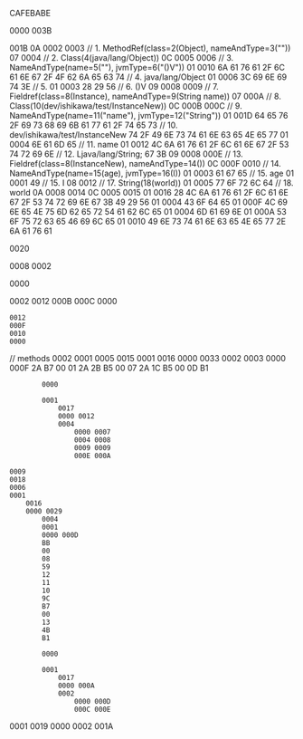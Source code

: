 CAFEBABE 

0000 003B 

001B
0A 0002 0003                                            // 1.  MethodRef(class=2(Object), nameAndType=3("<init>"))
07 0004                                                 // 2.  Class(4(java/lang/Object))
0C 0005 0006                                            // 3.  NameAndType(name=5("<init>"), jvmType=6("()V"))
01 0010 6A 61 76 61 2F 6C 61 6E 67 2F 4F 62 6A 65 63 74 // 4.  java/lang/Object
01 0006 3C 69 6E 69 74 3E                               // 5.  <init>
01 0003 28 29 56                                        // 6.  ()V
09 0008 0009                                            // 7.  Fieldref(class=8(Instance), nameAndType=9(String name))
07 000A                                                 // 8.  Class(10(dev/ishikawa/test/InstanceNew))
0C 000B 000C                                            // 9.  NameAndType(name=11("name"), jvmType=12("String"))
01 001D 64 65 76 2F 69 73 68 69 6B 61 77 61 2F 74 65 73 // 10. dev/ishikawa/test/InstanceNew
        74 2F 49 6E 73 74 61 6E 63 65 4E 65 77 
01 0004 6E 61 6D 65                                     // 11. name
01 0012 4C 6A 61 76 61 2F 6C 61 6E 67 2F 53 74 72 69 6E // 12. Ljava/lang/String;
        67 3B 
09 0008 000E                                            // 13. Fieldref(class=8(InstanceNew), nameAndType=14())
0C 000F 0010                                            // 14. NameAndType(name=15(age), jvmType=16(I))
01 0003 61 67 65                                        // 15. age
01 0001 49                                              // 15. I
08 0012                                                 // 17. String(18(world))
01 0005 77 6F 72 6C 64                                  // 18. world
0A 0008 0014
0C 0005 0015
01 0016 28 4C 6A 61 76 61 2F 6C 61 6E 67 2F 53 74 72 69
        6E 67 3B 49 29 56 
01 0004 43 6F 64 65
01 000F 4C 69 6E 65 4E 75 6D 62 65 72 54 61 62 6C 65 
01 0004 6D 61 69 6E 
01 000A 53 6F 75 72 63 65 46 69 6C 65
01 0010 49 6E 73 74 61 6E 63 65 4E 65 77 2E 6A 61 76 61 

0020

0008 
0002

0000 

0002
    0012 
    000B
    000C 
    0000
    
    0012 
    000F
    0010 
    0000

// methods
0002 
    0001
    0005 
    0015
    0001 
        0016
        0000 0033
            0002 
            0003
            0000 000F
            2A
            B7 
            00
            01
            2A
            2B 
            B5
            00
            07
            2A
            1C
            B5
            00
            0D 
            B1
            
            0000
            
            0001
                0017
                0000 0012
                0004
                    0000 0007
                    0004 0008
                    0009 0009
                    000E 000A
    
    0009
    0018
    0006
    0001
        0016
        0000 0029
            0004
            0001
            0000 000D
            BB
            00
            08
            59
            12 
            11
            10
            9C
            B7
            00
            13
            4B
            B1 
            
            0000
            
            0001 
                0017
                0000 000A
                0002 
                    0000 000D 
                    000C 000E 
                    

0001
    0019 
    0000 0002 
    001A